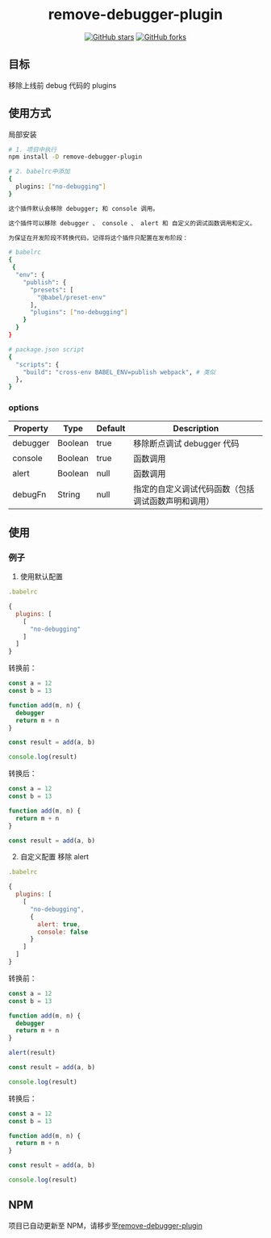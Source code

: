<br />
<h1 align="center">remove-debugger-plugin</h1>
<p align="center">
<a href="https://github.com/xianzao/remove-debugger-plugin/stargazers"><img alt="GitHub stars" src="https://img.shields.io/github/stars/xianzao/remove-debugger-plugin"></a>
<a href="https://github.com/xianzao/remove-debugger-plugin/network"><img alt="GitHub forks" src="https://img.shields.io/github/forks/xianzao/remove-debugger-plugin"></a>
</p>

## 目标

移除上线前 debug 代码的 plugins

## 使用方式

局部安装

```BASH
# 1. 项目中执行
npm install -D remove-debugger-plugin

# 2. babelrc中添加
{
  plugins: ["no-debugging"]
}

这个插件默认会移除 debugger; 和 console 调用。

这个插件可以移除 debugger 、 console 、 alert 和 自定义的调试函数调用和定义。

为保证在开发阶段不转换代码，记得将这个插件只配置在发布阶段：

# babelrc
{
 {
  "env": {
    "publish": {
      "presets": [
        "@babel/preset-env"
      ],
      "plugins": ["no-debugging"]
    }
  }
}

# package.json script
{
  "scripts": {
    "build": "cross-env BABEL_ENV=publish webpack", # 类似
  },
}
```

### options

| Property | Type    | Default | Description                                        |
| -------- | ------- | ------- | -------------------------------------------------- |
| debugger | Boolean | true    | 移除断点调试 debugger 代码                         |
| console  | Boolean | true    | 函数调用                                           |
| alert    | Boolean | null    | 函数调用                                           |
| debugFn  | String  | null    | 指定的自定义调试代码函数（包括调试函数声明和调用） |

## 使用

### 例子

1. 使用默认配置

```js
.babelrc

{
  plugins: [
    [
      "no-debugging"
    ]
  ]
}
```

转换前：

```js
const a = 12
const b = 13

function add(m, n) {
  debugger
  return m + n
}

const result = add(a, b)

console.log(result)
```

转换后：

```js
const a = 12
const b = 13

function add(m, n) {
  return m + n
}

const result = add(a, b)
```

2. 自定义配置
   移除 alert

```js
.babelrc

{
  plugins: [
    [
      "no-debugging",
      {
        alert: true,
        console: false
      }
    ]
  ]
}
```

转换前：

```js
const a = 12
const b = 13

function add(m, n) {
  debugger
  return m + n
}

alert(result)

const result = add(a, b)

console.log(result)
```

转换后：

```js
const a = 12
const b = 13

function add(m, n) {
  return m + n
}

const result = add(a, b)

console.log(result)
```

## NPM

项目已自动更新至 NPM，请移步至[remove-debugger-plugin](https://www.npmjs.com/package/remove-debugger-plugin)

```

```
